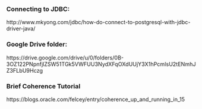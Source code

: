 <h3>Connecting to JDBC:</h3>

<link>http://www.mkyong.com/jdbc/how-do-connect-to-postgresql-with-jdbc-driver-java/<link>

<h3>Google Drive folder:</h3>

<link>https://drive.google.com/drive/u/0/folders/0B-3OZ122PNpnfjlZSW51TGk5VWFUU3NydXFqOXdUUjY3X1hPcmlsU2tENmhJZ3FLbU9Hczg<link>

<h3>Brief Coherence Tutorial</h3>
<link>https://blogs.oracle.com/felcey/entry/coherence_up_and_running_in_15<link>
